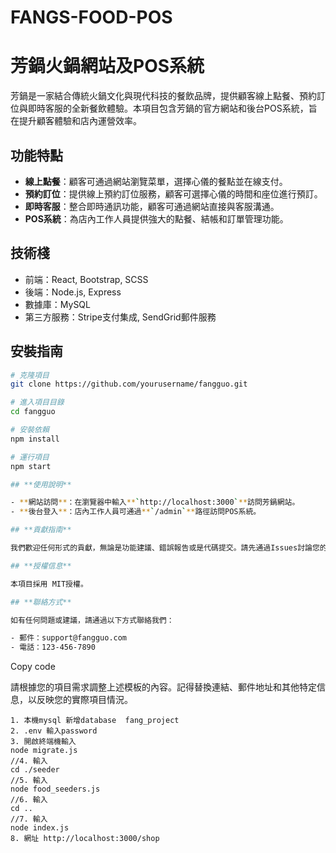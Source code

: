 # FANGS-FOOD-POS

# 芳鍋火鍋網站及POS系統

芳鍋是一家結合傳統火鍋文化與現代科技的餐飲品牌，提供顧客線上點餐、預約訂位與即時客服的全新餐飲體驗。本項目包含芳鍋的官方網站和後台POS系統，旨在提升顧客體驗和店內運營效率。

## 功能特點

- **線上點餐**：顧客可通過網站瀏覽菜單，選擇心儀的餐點並在線支付。
- **預約訂位**：提供線上預約訂位服務，顧客可選擇心儀的時間和座位進行預訂。
- **即時客服**：整合即時通訊功能，顧客可通過網站直接與客服溝通。
- **POS系統**：為店內工作人員提供強大的點餐、結帳和訂單管理功能。

## 技術棧

- 前端：React, Bootstrap, SCSS
- 後端：Node.js, Express
- 數據庫：MySQL
- 第三方服務：Stripe支付集成, SendGrid郵件服務

## 安裝指南

```bash
# 克隆項目
git clone https://github.com/yourusername/fangguo.git

# 進入項目目錄
cd fangguo

# 安裝依賴
npm install

# 運行項目
npm start

## **使用說明**

- **網站訪問**：在瀏覽器中輸入**`http://localhost:3000`**訪問芳鍋網站。
- **後台登入**：店內工作人員可通過**`/admin`**路徑訪問POS系統。

## **貢獻指南**

我們歡迎任何形式的貢獻，無論是功能建議、錯誤報告或是代碼提交。請先通過Issues討論您的想法或報告錯誤，然後您可以開始提交Pull Request。

## **授權信息**

本項目採用 MIT授權。

## **聯絡方式**

如有任何問題或建議，請通過以下方式聯絡我們：

- 郵件：support@fangguo.com
- 電話：123-456-7890

```
Copy code

請根據您的項目需求調整上述模板的內容。記得替換連結、郵件地址和其他特定信息，以反映您的實際項目情況。

```
1. 本機mysql 新增database  fang_project
2. .env 輸入password
3. 開啟終端機輸入
node migrate.js
//4. 輸入
cd ./seeder
//5. 輸入
node food_seeders.js
//6. 輸入
cd ..
//7. 輸入
node index.js
8. 網址 http://localhost:3000/shop